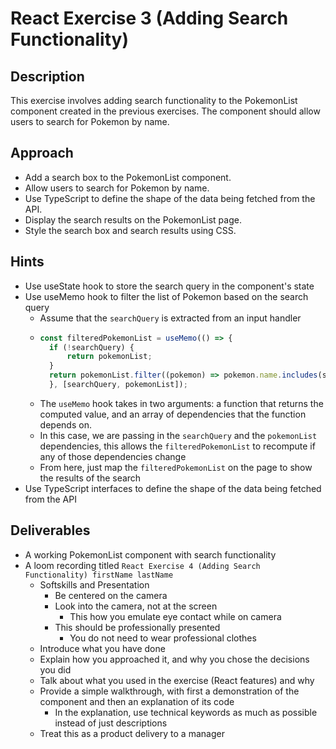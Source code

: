 # React Exercise 3 (Adding Search Functionality)

## Description

This exercise involves adding search functionality to the PokemonList component created in the previous exercises. The component should allow users to search for Pokemon by name.

## Approach

- Add a search box to the PokemonList component.
- Allow users to search for Pokemon by name.
- Use TypeScript to define the shape of the data being fetched from the API.
- Display the search results on the PokemonList page.
- Style the search box and search results using CSS.

## Hints

- Use useState hook to store the search query in the component's state
- Use useMemo hook to filter the list of Pokemon based on the search query
    - Assume that the `searchQuery` is extracted from an input handler
    - ```typescript
      const filteredPokemonList = useMemo(() => {
        if (!searchQuery) {
            return pokemonList;
        }
        return pokemonList.filter((pokemon) => pokemon.name.includes(searchQuery));
        }, [searchQuery, pokemonList]);
        ```
    - The `useMemo` hook takes in two arguments: a function that returns the computed value, and an array of dependencies that the function depends on.
    - In this case, we are passing in the `searchQuery` and the `pokemonList` dependencies, this allows the `filteredPokemonList` to recompute if any of those dependencies change
    - From here, just map the `filteredPokemonList` on the page to show the results of the search
- Use TypeScript interfaces to define the shape of the data being fetched from the API

## Deliverables

- A working PokemonList component with search functionality
- A loom recording titled `React Exercise 4 (Adding Search Functionality) firstName lastName`
    - Softskills and Presentation
        - Be centered on the camera
        - Look into the camera, not at the screen
            - This how you emulate eye contact while on camera
        - This should be professionally presented
            - You do not need to wear professional clothes
    - Introduce what you have done
    - Explain how you approached it, and why you chose the decisions you did
    - Talk about what you used in the exercise (React features) and why
    - Provide a simple walkthrough, with first a demonstration of the component and then an explanation of its code
        - In the explanation, use technical keywords as much as possible instead of just descriptions
    - Treat this as a product delivery to a manager